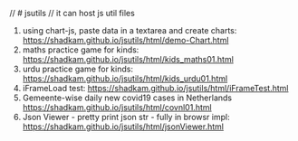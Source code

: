 // # jsutils
// it can host js util files 

1) using chart-js, paste data in a textarea and create charts: <https://shadkam.github.io/jsutils/html/demo-Chart.html>
2) maths practice game for kinds: <https://shadkam.github.io/jsutils/html/kids_maths01.html>
3) urdu practice game for kinds: <https://shadkam.github.io/jsutils/html/kids_urdu01.html>
4) iFrameLoad test: <https://shadkam.github.io/jsutils/html/iFrameTest.html>
5) Gemeente-wise daily new covid19 cases in Netherlands <https://shadkam.github.io/jsutils/html/covnl01.html>
6) Json Viewer - pretty print json str - fully in browsr impl: <https://shadkam.github.io/jsutils/html/jsonViewer.html>
